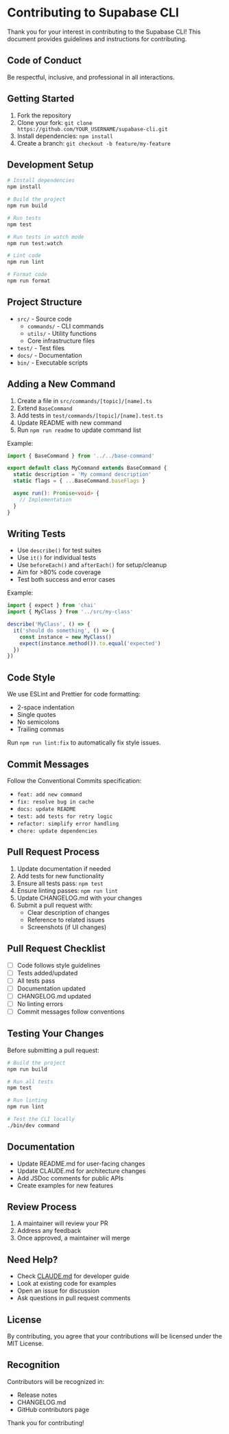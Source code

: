 # Contributing to Supabase CLI

Thank you for your interest in contributing to the Supabase CLI! This document provides guidelines and instructions for contributing.

## Code of Conduct

Be respectful, inclusive, and professional in all interactions.

## Getting Started

1. Fork the repository
2. Clone your fork: `git clone https://github.com/YOUR_USERNAME/supabase-cli.git`
3. Install dependencies: `npm install`
4. Create a branch: `git checkout -b feature/my-feature`

## Development Setup

```bash
# Install dependencies
npm install

# Build the project
npm run build

# Run tests
npm test

# Run tests in watch mode
npm run test:watch

# Lint code
npm run lint

# Format code
npm run format
```

## Project Structure

- `src/` - Source code
  - `commands/` - CLI commands
  - `utils/` - Utility functions
  - Core infrastructure files
- `test/` - Test files
- `docs/` - Documentation
- `bin/` - Executable scripts

## Adding a New Command

1. Create a file in `src/commands/[topic]/[name].ts`
2. Extend `BaseCommand`
3. Add tests in `test/commands/[topic]/[name].test.ts`
4. Update README with new command
5. Run `npm run readme` to update command list

Example:

```typescript
import { BaseCommand } from '../../base-command'

export default class MyCommand extends BaseCommand {
  static description = 'My command description'
  static flags = { ...BaseCommand.baseFlags }

  async run(): Promise<void> {
    // Implementation
  }
}
```

## Writing Tests

- Use `describe()` for test suites
- Use `it()` for individual tests
- Use `beforeEach()` and `afterEach()` for setup/cleanup
- Aim for >80% code coverage
- Test both success and error cases

Example:

```typescript
import { expect } from 'chai'
import { MyClass } from '../src/my-class'

describe('MyClass', () => {
  it('should do something', () => {
    const instance = new MyClass()
    expect(instance.method()).to.equal('expected')
  })
})
```

## Code Style

We use ESLint and Prettier for code formatting:

- 2-space indentation
- Single quotes
- No semicolons
- Trailing commas

Run `npm run lint:fix` to automatically fix style issues.

## Commit Messages

Follow the Conventional Commits specification:

- `feat: add new command`
- `fix: resolve bug in cache`
- `docs: update README`
- `test: add tests for retry logic`
- `refactor: simplify error handling`
- `chore: update dependencies`

## Pull Request Process

1. Update documentation if needed
2. Add tests for new functionality
3. Ensure all tests pass: `npm test`
4. Ensure linting passes: `npm run lint`
5. Update CHANGELOG.md with your changes
6. Submit a pull request with:
   - Clear description of changes
   - Reference to related issues
   - Screenshots (if UI changes)

## Pull Request Checklist

- [ ] Code follows style guidelines
- [ ] Tests added/updated
- [ ] All tests pass
- [ ] Documentation updated
- [ ] CHANGELOG.md updated
- [ ] No linting errors
- [ ] Commit messages follow conventions

## Testing Your Changes

Before submitting a pull request:

```bash
# Build the project
npm run build

# Run all tests
npm test

# Run linting
npm run lint

# Test the CLI locally
./bin/dev command
```

## Documentation

- Update README.md for user-facing changes
- Update CLAUDE.md for architecture changes
- Add JSDoc comments for public APIs
- Create examples for new features

## Review Process

1. A maintainer will review your PR
2. Address any feedback
3. Once approved, a maintainer will merge

## Need Help?

- Check [CLAUDE.md](CLAUDE.md) for developer guide
- Look at existing code for examples
- Open an issue for discussion
- Ask questions in pull request comments

## License

By contributing, you agree that your contributions will be licensed under the MIT License.

## Recognition

Contributors will be recognized in:
- Release notes
- CHANGELOG.md
- GitHub contributors page

Thank you for contributing!
